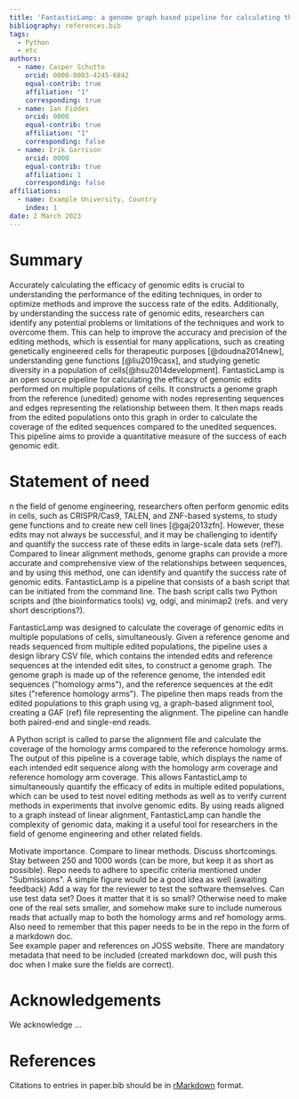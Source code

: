 ```yaml
---
title: 'FantasticLamp: a genome graph based pipeline for calculating the efficacy of genomic edits'
bibliography: references.bib
tags:
  - Python
  - etc
authors:
  - name: Casper Schutte
    orcid: 0000-0003-4245-6842
    equal-contrib: true
    affiliation: "1"
    corresponding: true
  - name: Ian Fiddes
    orcid: 0000
    equal-contrib: true
    affiliation: "1"
    corresponding: false
  - name: Erik Garrison
    orcid: 0000
    equal-contrib: true
    affiliation: 1
    corresponding: false
affiliations:
  - name: Example University, Country
    index: 1
date: 2 March 2023
---
```

# Summary

Accurately calculating the efficacy of genomic edits is crucial to understanding the performance of the editing techniques, in order to optimize methods and improve the success rate of the edits.
Additionally, by understanding the success rate of genomic edits, researchers can identify any potential problems or limitations of the techniques and work to overcome them.
This can help to improve the accuracy and precision of the editing methods, which is essential for many applications, such as creating genetically engineered cells for therapeutic purposes [@doudna2014new], understanding gene functions [@liu2019casx], and studying genetic diversity in a population of cells[@hsu2014development].
FantasticLamp is an open source pipeline for calculating the efficacy of genomic edits performed on multiple populations of cells.
It constructs a genome graph from the reference (unedited) genome with nodes representing sequences and edges representing the relationship between them.
It then maps reads from the edited populations onto this graph in order to calculate the coverage of the edited sequences compared to the unedited sequences.
This pipeline aims to provide a quantitative measure of the success of each genomic edit.

# Statement of need

n the field of genome engineering, researchers often perform genomic edits in cells, such as CRISPR/Cas9, TALEN, and ZNF-based systems, to study gene functions and to create new cell lines [@gaj2013zfn].
However, these edits may not always be successful, and it may be challenging to identify and quantify the success rate of these edits in large-scale data sets (ref?).
Compared to linear alignment methods, genome graphs can provide a more accurate and comprehensive view of the relationships between sequences, and by using this method, one can identify and quantify the success rate of genomic edits.
FantasticLamp is a pipeline that consists of a bash script that can be initiated from the command line.
The bash script calls two Python scripts and (the bioinformatics tools) vg, odgi, and minimap2 (refs. and very short descriptions?).

FantasticLamp was designed to calculate the coverage of genomic edits in multiple populations of cells, simultaneously.
Given a reference genome and reads sequenced from multiple edited populations, the pipeline uses a design library CSV file, which contains the intended edits and reference sequences at the intended edit sites, to construct a genome graph.
The genome graph is made up of the reference genome, the intended edit sequences ("homology arms"), and the reference sequences at the edit sites ("reference homology arms").
The pipeline then maps reads from the edited populations to this graph using vg, a graph-based alignment tool, creating a GAF (ref) file representing the alignment.
The pipeline can handle both paired-end and single-end reads.



A Python script is called to parse the alignment file and calculate the coverage of the homology arms compared to the reference homology arms. The output of this pipeline is a coverage table, which displays the name of each intended edit sequence along with the homology arm coverage and reference homology arm coverage.
This allows FantasticLamp to simultaneously quantify the efficacy of edits in multiple edited populations, which can be used to test novel editing methods as well as to verify current methods in experiments that involve genomic edits.
By using reads aligned to a graph instead of linear alignment, FantasticLamp can handle the complexity of genomic data, making it a useful tool for researchers in the field of genome engineering and other related fields.

Motivate importance.
Compare to linear methods.
Discuss shortcomings.
Stay between 250 and 1000 words (can be more, but keep it as short as possible).
Repo needs to adhere to specific criteria mentioned under "Submissions".
A simple figure would be a good idea as well (awaiting feedback)
Add a way for the reviewer to test the software themselves. Can use test data set? Does it matter that it is so small?
Otherwise need to make one of the real sets smaller, and somehow make sure to include numerous reads that actually map to both the homology arms and ref homology arms.
Also need to remember that this paper needs to be in the repo in the form of a markdown doc.  
See example paper and references on JOSS website.
There are mandatory metadata that need to be included (created markdown doc, will push this doc when I make sure the fields are correct).


# Acknowledgements

We acknowledge ...

# References
Citations to entries in paper.bib should be in
[rMarkdown](http://rmarkdown.rstudio.com/authoring_bibliographies_and_citations.html)
format.